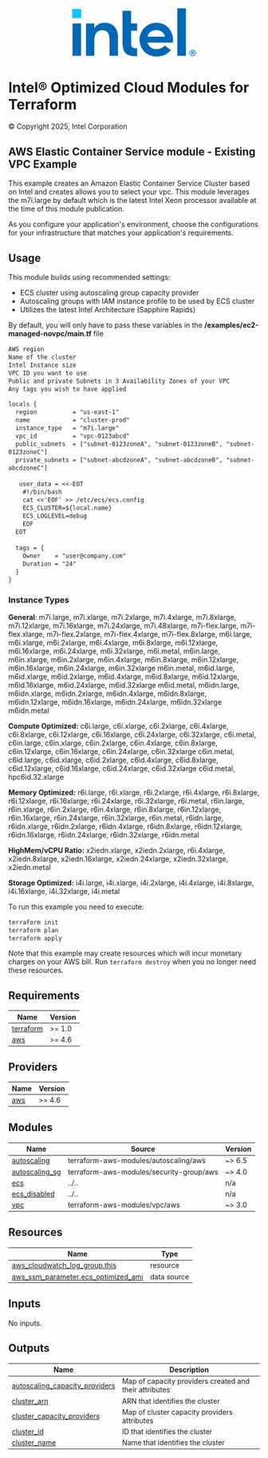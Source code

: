 <p align="center">
  <img src="https://github.com/intel/terraform-intel-aws-ecs/blob/main/images/logo-classicblue-800px.png?raw=true" alt="Intel Logo" width="250"/>
</p>

# Intel® Optimized Cloud Modules for Terraform

© Copyright 2025, Intel Corporation

## AWS Elastic Container Service module - Existing VPC Example

This example creates an Amazon Elastic Container Service Cluster based on Intel and creates allows you to select your vpc. This module leverages the m7i.large by default which is the latest Intel Xeon processor available at the time of this module publication. 

As you configure your application's environment, choose the configurations for your infrastructure that matches your application's requirements.

## Usage
This module builds using recommended settings:

- ECS cluster using autoscaling group capacity provider
- Autoscaling groups with IAM instance profile to be used by ECS cluster
- Utilizes the latest Intel Architecture (Sapphire Rapids)

By default, you will only have to pass these variables in the **/examples/ec2-managed-novpc/main.tf** file
```hcl
AWS region
Name of the cluster
Intel Instance size
VPC ID you want to use
Public and private Subnets in 3 Availability Zones of your VPC
Any tags you wish to have applied
```
```hcl
locals {
  region          = "us-east-1"
  name            = "cluster-prod"                                                                       
  instance_type   = "m7i.large"  
  vpc_id          = "vpc-0123abcd"  
  public_subnets  = ["subnet-0123zoneA", "subnet-0123zoneB", "subnet-0123zoneC"]
  private_subnets = ["subnet-abcdzoneA", "subnet-abcdzoneB", "subnet-abcdzoneC"]
 
   user_data = <<-EOT
    #!/bin/bash
    cat <<'EOF' >> /etc/ecs/ecs.config
    ECS_CLUSTER=${local.name}
    ECS_LOGLEVEL=debug
    EOF
  EOT
 
  tags = {
    Owner    = "user@company.com"
    Duration = "24"
  }
}
```

### Instance Types
**General**: m7i.large, m7i.xlarge, m7i.2xlarge, m7i.4xlarge, m7i.8xlarge, m7i.12xlarge, m7i.16xlarge, m7i.24xlarge, m7i.48xlarge, m7i-flex.large, m7i-flex.xlarge, m7i-flex.2xlarge, m7i-flex.4xlarge, m7i-flex.8xlarge, m6i.large, m6i.xlarge, m6i.2xlarge, m6i.4xlarge, m6i.8xlarge, m6i.12xlarge, m6i.16xlarge, m6i.24xlarge, m6i.32xlarge, m6i.metal, m6in.large, m6in.xlarge, m6in.2xlarge, m6in.4xlarge, m6in.8xlarge, m6in.12xlarge, m6in.16xlarge, m6in.24xlarge, m6in.32xlarge m6in.metal, m6id.large, m6id.xlarge, m6id.2xlarge, m6id.4xlarge, m6id.8xlarge, m6id.12xlarge, m6id.16xlarge, m6id.24xlarge, m6id.32xlarge m6id.metal, m6idn.large, m6idn.xlarge, m6idn.2xlarge, m6idn.4xlarge, m6idn.8xlarge, m6idn.12xlarge, m6idn.16xlarge, m6idn.24xlarge, m6idn.32xlarge m6idn.metal

**Compute Optimized:** c6i.large, c6i.xlarge, c6i.2xlarge, c6i.4xlarge, c6i.8xlarge, c6i.12xlarge, c6i.16xlarge, c6i.24xlarge, c6i.32xlarge, c6i.metal, c6in.large, c6in.xlarge, c6in.2xlarge, c6in.4xlarge, c6in.8xlarge, c6in.12xlarge, c6in.16xlarge, c6in.24xlarge, c6in.32xlarge c6in.metal, c6id.large, c6id.xlarge, c6id.2xlarge, c6id.4xlarge, c6id.8xlarge, c6id.12xlarge, c6id.16xlarge, c6id.24xlarge, c6id.32xlarge c6id.metal, hpc6id.32.xlarge

**Memory Optimized:** r6i.large, r6i.xlarge, r6i.2xlarge, r6i.4xlarge, r6i.8xlarge, r6i.12xlarge, r6i.16xlarge, r6i.24xlarge, r6i.32xlarge, r6i.metal, r6in.large, r6in.xlarge, r6in.2xlarge, r6in.4xlarge, r6in.8xlarge, r6in.12xlarge, r6in.16xlarge, r6in.24xlarge, r6in.32xlarge, r6in.metal, r6idn.large, r6idn.xlarge, r6idn.2xlarge, r6idn.4xlarge, r6idn.8xlarge, r6idn.12xlarge, r6idn.16xlarge, r6idn.24xlarge, r6idn.32xlarge, r6idn.metal

**HighMem/vCPU Ratio:** x2iedn.xlarge, x2iedn.2xlarge, r6i.4xlarge, x2iedn.8xlarge, x2iedn.16xlarge, x2iedn.24xlarge, x2iedn.32xlarge, x2iedn.metal

**Storage Optimized:** i4i.large, i4i.xlarge, i4i.2xlarge, i4i.4xlarge, i4i.8xlarge, i4i.16xlarge, i4i.32xlarge, i4i.metal



To run this example you need to execute:


```
terraform init
terraform plan
terraform apply
```

Note that this example may create resources which will incur monetary charges on your AWS bill. Run `terraform destroy` when you no longer need these resources.

<!-- BEGINNING OF PRE-COMMIT-TERRAFORM DOCS HOOK -->
## Requirements

| Name | Version |
|------|---------|
| <a name="requirement_terraform"></a> [terraform](#requirement\_terraform) | >= 1.0 |
| <a name="requirement_aws"></a> [aws](#requirement\_aws) | >= 4.6 |

## Providers

| Name | Version |
|------|---------|
| <a name="provider_aws"></a> [aws](#provider\_aws) | >= 4.6 |

## Modules

| Name | Source | Version |
|------|--------|---------|
| <a name="module_autoscaling"></a> [autoscaling](#module\_autoscaling) | terraform-aws-modules/autoscaling/aws | ~> 6.5 |
| <a name="module_autoscaling_sg"></a> [autoscaling\_sg](#module\_autoscaling\_sg) | terraform-aws-modules/security-group/aws | ~> 4.0 |
| <a name="module_ecs"></a> [ecs](#module\_ecs) | ../.. | n/a |
| <a name="module_ecs_disabled"></a> [ecs\_disabled](#module\_ecs\_disabled) | ../.. | n/a |
| <a name="module_vpc"></a> [vpc](#module\_vpc) | terraform-aws-modules/vpc/aws | ~> 3.0 |

## Resources

| Name | Type |
|------|------|
| [aws_cloudwatch_log_group.this](https://registry.terraform.io/providers/hashicorp/aws/latest/docs/resources/cloudwatch_log_group) | resource |
| [aws_ssm_parameter.ecs_optimized_ami](https://registry.terraform.io/providers/hashicorp/aws/latest/docs/data-sources/ssm_parameter) | data source |

## Inputs

No inputs.

## Outputs

| Name | Description |
|------|-------------|
| <a name="output_autoscaling_capacity_providers"></a> [autoscaling\_capacity\_providers](#output\_autoscaling\_capacity\_providers) | Map of capacity providers created and their attributes |
| <a name="output_cluster_arn"></a> [cluster\_arn](#output\_cluster\_arn) | ARN that identifies the cluster |
| <a name="output_cluster_capacity_providers"></a> [cluster\_capacity\_providers](#output\_cluster\_capacity\_providers) | Map of cluster capacity providers attributes |
| <a name="output_cluster_id"></a> [cluster\_id](#output\_cluster\_id) | ID that identifies the cluster |
| <a name="output_cluster_name"></a> [cluster\_name](#output\_cluster\_name) | Name that identifies the cluster |
<!-- END OF PRE-COMMIT-TERRAFORM DOCS HOOK -->
